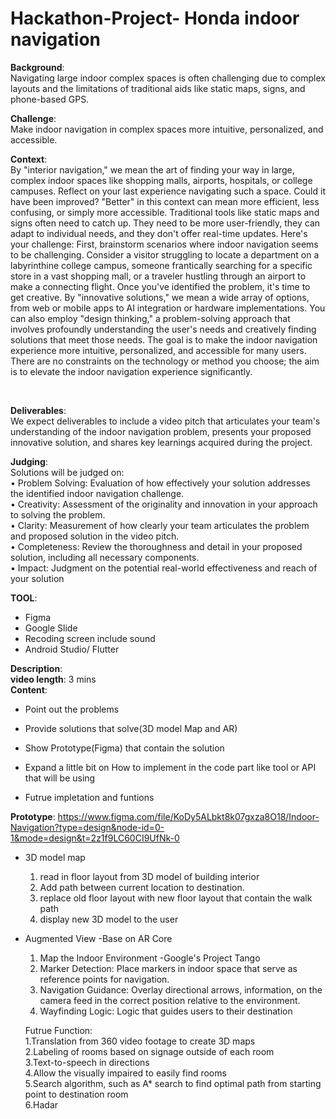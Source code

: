 # Hackathon-Project- Honda indoor navigation

**Background**: <br>
Navigating large indoor complex spaces is often challenging due to complex layouts and the limitations of traditional aids
like static maps, signs, and phone-based GPS.
<br>

**Challenge**: <br>
Make indoor navigation in complex spaces more intuitive, personalized, and accessible. 
<br>

**Context**: <br>
By "interior navigation," we mean the art of finding your way in large, complex indoor spaces like shopping malls, airports, hospitals, or college campuses. Reflect on your last experience navigating such a space. Could it have been improved? "Better" in this context can mean more efficient, less confusing, or simply more accessible.
Traditional tools like static maps and signs often need to catch up. They need to be more user-friendly, they can adapt to individual needs, and they don't offer real-time updates. Here's your challenge: First, brainstorm scenarios where indoor navigation seems to be challenging. Consider a visitor struggling to locate a department on a labyrinthine college campus, someone frantically searching for a specific store in a vast shopping mall, or a traveler hustling through an airport to make a connecting flight.
Once you've identified the problem, it's time to get creative. By "innovative solutions," we mean a wide array of options, from web or mobile apps to AI integration or hardware implementations. You can also employ "design thinking," a problem-solving approach that involves profoundly understanding the user's needs and creatively finding solutions that meet those needs. The goal is to make the indoor navigation experience more intuitive, personalized, and accessible for many users. There are no constraints on the technology or method you choose; the aim is to elevate the indoor navigation experience significantly.

<br>

**Deliverables**: <br>
We expect deliverables to include a video pitch that articulates your team's understanding of the indoor navigation problem,  presents your proposed innovative solution, and shares key learnings acquired during the project. 
<br>



**Judging**: <br>
Solutions will be judged on: <br>
• Problem Solving: Evaluation of how effectively your solution addresses the identified indoor navigation challenge. <br>
• Creativity: Assessment of the originality and innovation in your approach to solving the problem. <br>
• Clarity: Measurement of how clearly your team articulates the problem and proposed solution in the video pitch. <br>
• Completeness: Review the thoroughness and detail in your proposed solution, including all necessary components. <br>
• Impact: Judgment on the potential real-world effectiveness and reach of your solution <br>

**TOOL**: <br>
- Figma
- Google Slide
- Recoding screen include sound
- Android Studio/ Flutter
  

**Description**: <br>
**video length**: 3 mins <br>
**Content**: <br>
- Point out the problems <br>
- Provide solutions that solve(3D model Map and AR) <br>

- Show Prototype(Figma) that contain the solution <br>
- Expand a little bit on How to implement in the code part like tool or API that will be using<br>
- Futrue impletation and funtions

**Prototype**: https://www.figma.com/file/KoDy5ALbkt8k07gxza8O18/Indoor-Navigation?type=design&node-id=0-1&mode=design&t=2z1f9LC60CI9UfNk-0<br>
- 3D model map <br>
  1. read in floor layout from 3D model of building interior <br>
  2. Add path between current location to destination.
  3. replace old floor layout with new floor layout that contain the walk path
  4. display new 3D model to the user
- Augmented View
-Base on AR Core <br>
  1. Map the Indoor Environment
	-Google's Project Tango
  2. Marker Detection: Place markers in indoor space that serve as reference points for navigation.
  3. Navigation Guidance: Overlay directional arrows, information, on the camera feed in the correct position relative to  the environment.
  4. Wayfinding Logic: Logic that guides users to their destination

  Futrue Function:  <br>
1.Translation from 360 video footage to create 3D maps <br>
2.Labeling of rooms based on signage outside of each room <br>
3.Text-to-speech in directions <br>
4.Allow the visually impaired to easily find rooms  <br>
5.Search algorithm, such as A* search to find optimal path from starting point to destination room <br>
6.Hadar <br>





